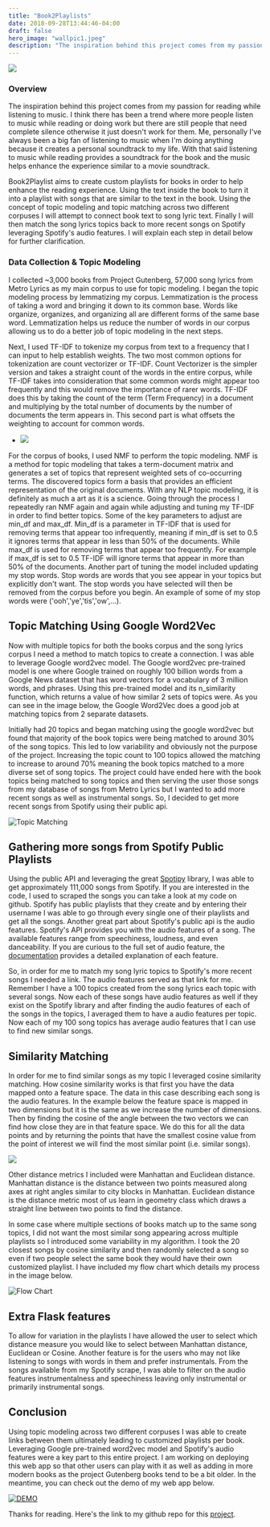 ```yaml
---
title: "Book2Playlists"
date: 2018-09-28T13:44:46-04:00
draft: false
hero_image: "wallpic1.jpeg"
description: "The inspiration behind this project comes from my passion for reading while listening to music. Creating custom playlists for each book would then allow me to have a better playlist that suits the book."
---
```

![](https://www.sfcv.org/sites/default/files/styles/reduced_size/public/u43270/books_on_music_header.jpg?itok=A-yAy4jl)


### Overview

The inspiration behind this project comes from my passion for reading while listening to music. I think there has been a trend where more people listen to music while reading or doing work but there are still people that need complete silence otherwise it just doesn't work for them. Me, personally I've always been a big fan of listening to music when I'm doing anything because it creates a personal soundtrack to my life. With that said listening to music while reading provides a soundtrack for the book and the music helps enhance the experience similar to a movie soundtrack.

Book2Playlist aims to create custom playlists for books in order to help enhance the reading experience. Using the text inside the book to turn it into a playlist with songs that are similar to the text in the book. Using the concept of topic modeling and topic matching across two different corpuses I will attempt to connect book text to song lyric text. Finally I will then match the song lyrics topics back to more recent songs on Spotify leveraging Spotify's audio features. I will explain each step in detail below for further clarification.

### Data Collection & Topic Modeling

I collected ~3,000 books from Project Gutenberg, 57,000 song lyrics from Metro Lyrics as my main corpus to use for topic modeling. I began the topic modeling process by lemmatizing my corpus. Lemmatization is the process of taking a word and bringing it down to its common base. Words like organize, organizes, and organizing all are different forms of the same base word. Lemmatization helps us reduce the number of words in our corpus allowing us to do a better job of topic modeling in the next steps.

Next, I used TF-IDF to tokenize my corpus from text to a frequency that I can input to help establish weights. The two most common options for tokenization are count vectorizer or TF-IDF. Count Vectorizer is the simpler version and takes a straight count of the words in the entire corpus, while TF-IDF takes into consideration that some common words might appear too frequently and this would remove the importance of rarer words. TF-IDF does this by taking the count of the term (Term Frequency) in a document and multiplying by the total number of documents by the number of documents the term appears in. This second part is what offsets the weighting to account for common words.

- ![](https://cdn-images-1.medium.com/max/1600/1*8XpbsR4HdAHBXy5MgpIyug.png)

For the corpus of books, I used NMF to perform the topic modeling. NMF is a method for topic modeling that takes a term-document matrix and generates a set of topics that represent weighted sets of co-occurring terms. The discovered topics form a basis that provides an efficient representation of the original documents. With any NLP topic modeling, it is definitely as much a art as it is a science. Going through the process I repeatedly ran NMF again and again while adjusting and tuning my TF-IDF in order to find better topics. Some of the key parameters to adjust are min_df and max_df. Min_df is a parameter in TF-IDF that is used for removing terms that appear too infrequently, meaning if min_df is set to 0.5 it ignores terms that appear in less than 50% of the documents. While max_df is used for removing terms that appear too frequently. For example if max_df is set to 0.5 TF-IDF will ignore terms that appear in more than 50% of the documents. Another part of tuning the model included updating my stop words. Stop words are words that you see appear in your topics but explicitly don't want. The stop words you have selected will then be removed from the corpus before you begin. An example of some of my stop words were ('ooh','ye','tis','ow',...).

## Topic Matching Using Google Word2Vec

Now with multiple topics for both the books corpus and the song lyrics corpus I need a method to match topics to create a connection. I was able to leverage Google word2vec model. The Google word2vec pre-trained model is one where Google trained on roughly 100 billion words from a Google News dataset that has word vectors for a vocabulary of 3 million words, and phrases. Using this pre-trained model and its n_similarity function, which returns a value of how similar 2 sets of topics were. As you can see in the image below, the Google Word2Vec does a good job at matching topics from 2 separate datasets.

Initially had 20 topics and began matching using the google word2vec but found that majority of the book topics were being matched to around 30% of the song topics. This led to low variability and obviously not the purpose of the project. Increasing the topic count to 100 topics allowed the matching to increase to around 70% meaning the book topics matched to a more diverse set of song topics. The project could have ended here with the book topics being matched to song topics and then serving the user those songs from my database of songs from Metro Lyrics but I wanted to add more recent songs as well as instrumental songs. So, I decided to get more recent songs from Spotify using their public api.

![Topic Matching](/img/Topic_match.png)

## Gathering more songs from Spotify Public Playlists

Using the public API and leveraging the great [Spotipy](https://github.com/plamere/spotipy) library, I was able to get approximately 111,000 songs from Spotify. If you are interested in the code, I used to scraped the songs you can take a look at my code on github. Spotify has public playlists that they create and by entering their username I was able to go through every single one of their playlists and get all the songs. Another great part about Spotify's public api is the audio features. Spotify's API provides you with the audio features of a song. The available features range from speechiness, loudness, and even danceability. If you are curious to the full set of audio feature, the [documentation](https://developer.spotify.com/documentation/web-api/reference/tracks/get-audio-features/) provides a detailed explanation of each feature.

So, in order for me to match my song lyric topics to Spotify's more recent songs I needed a link. The audio features served as that link for me. Remember I have a 100 topics created from the song lyrics each topic with several songs. Now each of these songs have audio features as well if they exist on the Spotify library and after finding the audio features of each of the songs in the topics, I averaged them to have a audio features per topic. Now each of my 100 song topics has average audio features that I can use to find new similar songs.

## Similarity Matching

In order for me to find similar songs as my topic I leveraged cosine similarity matching. How cosine similarity works is that first you have the data mapped onto a feature space. The data in this case describing each song is the audio features. In the example below the feature space is mapped in two dimensions but it is the same as we increase the number of dimensions. Then by finding the cosine of the angle between the two vectors we can find how close they are in that feature space. We do this for all the data points and by returning the points that have the smallest cosine value from the point of interest we will find the most similar point (i.e. similar songs).

![](http://i0.wp.com/techinpink.com/wp-content/uploads/2017/07/cosine.png?resize=300%2C230)

Other distance metrics I included were Manhattan and Euclidean distance. Manhattan distance is the distance between two points measured along axes at right angles similar to city blocks in Manhattan. Euclidean distance is the distance metric most of us learn in geometry class which draws a straight line between two points to find the distance.

In some case where multiple sections of books match up to the same song topics, I did not want the most similar song appearing across multiple playlists so I introduced some variability in my algorithm. I took the 20 closest songs by cosine similarity and then randomly selected a song so even if two people select the same book they would have their own customized playlist. I have included my flow chart which details my process in the image below.

![Flow Chart](/img/Book2playlist_flow.png)

## Extra Flask features
To allow for variation in the playlists I have allowed the user to select which distance measure you would like to select between Manhattan distance, Euclidean or Cosine. Another feature is for the users who may not like listening to songs with words in them and prefer instrumentals. From the songs available from my Spotify scrape, I was able to filter on the audio features instrumentalness and speechiness leaving only instrumental or primarily instrumental songs.

## Conclusion

Using topic modeling across two different corpuses I was able to create links between them ultimately leading to customized playlists per book. Leveraging Google pre-trained word2vec model and Spotify's audio features were a key part to this entire project. I am working on deploying this web app so that other users can play with it as well as adding in more modern books as the project Gutenberg books tend to be a bit older. In the meantime, you can check out the demo of my web app below.

[![DEMO](/img/book2playlist_coverpic.png)](http://www.youtube.com/watch?v=xIzSUM5POFE)

Thanks for reading. Here's the link to my github repo for this [project](https://github.com/temunix2/Book2Playlist).
